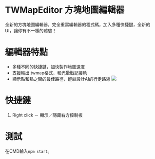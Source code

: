 
# TWMapEditor 方塊地圖編輯器

  

全新的方塊地圖編輯器，完全重寫編輯器的程式碼，加入多種快捷鍵，全新的UI，讓你有不一樣的體驗！

  

# 編輯器特點

 - 多種不同的快捷鍵，加快製作地圖速度
 - 支援輸出.twmap格式，和光暈戰記接軌
 - 顯示點和點之間的最佳路徑，輕鬆設計AI的行走路線
![](https://i.imgur.com/o2i9wD3.png)

# 快捷鍵

1. Right click － 顯示／隱藏右方控制板

# 測試

在CMD輸入`npm start`。